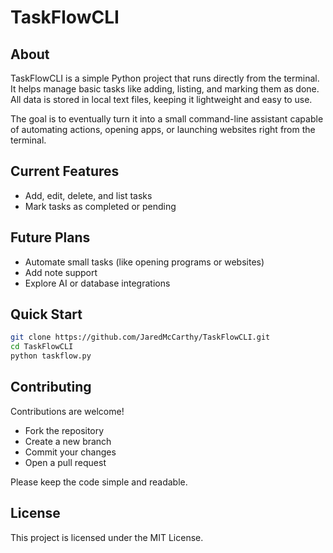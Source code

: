 # TaskFlowCLI

## About

TaskFlowCLI is a simple Python project that runs directly from the terminal.  
It helps manage basic tasks like adding, listing, and marking them as done.  
All data is stored in local text files, keeping it lightweight and easy to use.

The goal is to eventually turn it into a small command-line assistant capable of automating actions, opening apps, or launching websites right from the terminal.

## Current Features

- Add, edit, delete, and list tasks
- Mark tasks as completed or pending

## Future Plans

- Automate small tasks (like opening programs or websites)
- Add note support
- Explore AI or database integrations

## Quick Start
```bash
git clone https://github.com/JaredMcCarthy/TaskFlowCLI.git
cd TaskFlowCLI
python taskflow.py
```

## Contributing

Contributions are welcome!

- Fork the repository
- Create a new branch
- Commit your changes
- Open a pull request

Please keep the code simple and readable.

## License

This project is licensed under the MIT License.
